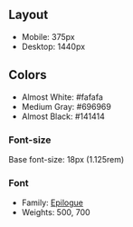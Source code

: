 ## Layout

- Mobile: 375px
- Desktop: 1440px

## Colors

- Almost White: #fafafa
- Medium Gray: #696969
- Almost Black: #141414

### Font-size

Base font-size: 18px (1.125rem)

### Font

- Family: [Epilogue](https://fonts.google.com/specimen/Epilogue)
- Weights: 500, 700
